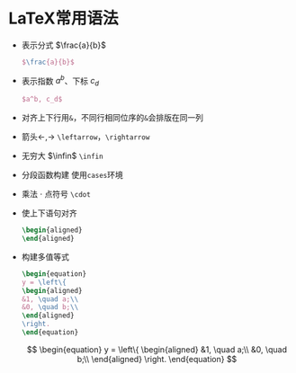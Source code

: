 # LaTeX常用语法

- 表示分式 $\frac{a}{b}$
  ```latex
  $\frac{a}{b}$
  ```

  

- 表示指数 $a^b$、下标 $c_d$
  ```latex
  $a^b, c_d$
  ```



- 对齐上下行用`&`，不同行相同位序的`&`会排版在同一列

- 箭头$\leftarrow, \rightarrow$ `\leftarrow`，`\rightarrow`

- 无穷大 $\infin$ `\infin`

- 分段函数构建 使用`cases`环境

- 乘法 $\cdot$ 点符号 `\cdot`

- 使上下语句对齐

  ```latex
  \begin{aligned}
  \end{aligned}
  ```

- 构建多值等式

    ```latex
    \begin{equation}
    y = \left\{
    \begin{aligned}
    &1, \quad a;\\
    &0, \quad b;\\
    \end{aligned}
    \right.
    \end{equation}
    ```

    $$
    \begin{equation}
    y = \left\{
    \begin{aligned}
    &1, \quad a;\\
    &0, \quad b;\\
    \end{aligned}
    \right.
    \end{equation}
    $$

    

